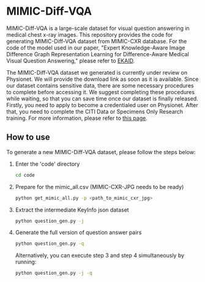 # MIMIC-Diff-VQA
MIMIC-Diff-VQA is a large-scale dataset for visual question answering in medical chest x-ray images. This repository provides the code for generating MIMIC-Diff-VQA dataset from MIMIC-CXR database. For the code of the model used in our paper, "Expert Knowledge-Aware Image Difference Graph Representation Learning for Difference-Aware Medical Visual Question Answering," please refer to [EKAID](https://github.com/Holipori/EKAID).

The MIMIC-Diff-VQA dataset we generated is currently under review on Physionet. We will provide the download link as soon as it is available. Since our dataset contains sensitive data, there are some necessary procedures to complete before accessing it. We suggest completing these procedures while waiting, so that you can save time once our dataset is finally released. Firstly, you need to apply to become a credentialed user on Physionet. After that, you need to complete the CITI Data or Specimens Only Research training. For more information, please refer to [this page](https://physionet.org/settings/credentialing/). 

## How to use
To generate a new MIMIC-Diff-VQA dataset, please follow the steps below:
1. Enter the 'code' directory
    ```bash
    cd code
    ```
2. Prepare for the mimic_all.csv (MIMIC-CXR-JPG needs to be ready)
    ```bash
    python get_mimic_all.py -p <path_to_mimic_cxr_jpg>
    ```
3. Extract the intermediate KeyInfo json dataset
    ```bash
    python question_gen.py -j
    ```
4. Generate the full version of question answer pairs
    ```bash
    python question_gen.py -q
    ```

    Alternatively, you can execute step 3 and step 4 simultaneously by running:
    ```bash
    python question_gen.py -j -q
    ```
